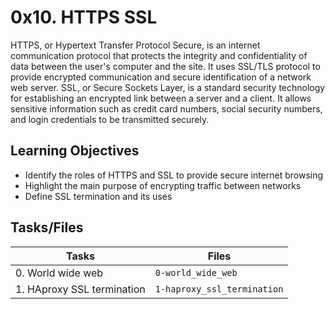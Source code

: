# 0x10. HTTPS SSL

HTTPS, or Hypertext Transfer Protocol Secure, is an internet communication protocol that protects the integrity and confidentiality of data between the user's computer and the site. It uses SSL/TLS protocol to provide encrypted communication and secure identification of a network web server.
SSL, or Secure Sockets Layer, is a standard security technology for establishing an encrypted link between a server and a client. It allows sensitive information such as credit card numbers, social security numbers, and login credentials to be transmitted securely.

## Learning Objectives

- Identify the roles of HTTPS and SSL to provide secure internet browsing
- Highlight the main purpose of encrypting traffic between networks
- Define SSL termination and its uses

## Tasks/Files


|      Tasks          |Files               |
|----------------|-------------------------------|
|0. World wide web|`0-world_wide_web`|
|1. HAproxy SSL termination|`1-haproxy_ssl_termination`| 


